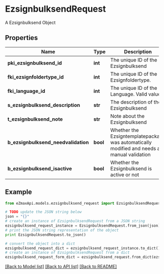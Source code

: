 # EzsignbulksendRequest

A Ezsignbulksend Object

## Properties

Name | Type | Description | Notes
------------ | ------------- | ------------- | -------------
**pki_ezsignbulksend_id** | **int** | The unique ID of the Ezsignbulksend | [optional] 
**fki_ezsignfoldertype_id** | **int** | The unique ID of the Ezsignfoldertype. | 
**fki_language_id** | **int** | The unique ID of the Language.  Valid values:  |Value|Description| |-|-| |1|French| |2|English| | 
**s_ezsignbulksend_description** | **str** | The description of the Ezsignbulksend | 
**t_ezsignbulksend_note** | **str** | Note about the Ezsignbulksend | 
**b_ezsignbulksend_needvalidation** | **bool** | Whether the Ezsigntemplatepackage was automatically modified and needs a manual validation | 
**b_ezsignbulksend_isactive** | **bool** | Whether the Ezsignbulksend is active or not | 

## Example

```python
from eZmaxApi.models.ezsignbulksend_request import EzsignbulksendRequest

# TODO update the JSON string below
json = "{}"
# create an instance of EzsignbulksendRequest from a JSON string
ezsignbulksend_request_instance = EzsignbulksendRequest.from_json(json)
# print the JSON string representation of the object
print EzsignbulksendRequest.to_json()

# convert the object into a dict
ezsignbulksend_request_dict = ezsignbulksend_request_instance.to_dict()
# create an instance of EzsignbulksendRequest from a dict
ezsignbulksend_request_form_dict = ezsignbulksend_request.from_dict(ezsignbulksend_request_dict)
```
[[Back to Model list]](../README.md#documentation-for-models) [[Back to API list]](../README.md#documentation-for-api-endpoints) [[Back to README]](../README.md)


